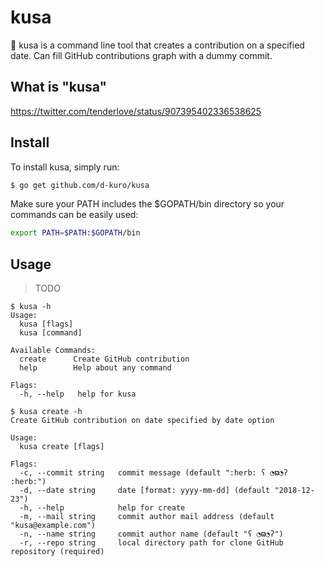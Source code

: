 # kusa

🌿 kusa is a command line tool that creates a contribution on a specified date.
Can fill GitHub contributions graph with a dummy commit.
 
## What is "kusa"

https://twitter.com/tenderlove/status/907395402336538625

## Install

To install kusa, simply run:

```bash
$ go get github.com/d-kuro/kusa
```

Make sure your PATH includes the $GOPATH/bin directory so your commands can be easily used:

```bash
export PATH=$PATH:$GOPATH/bin
```

## Usage

>TODO

```text
$ kusa -h
Usage:
  kusa [flags]
  kusa [command]

Available Commands:
  create      Create GitHub contribution
  help        Help about any command

Flags:
  -h, --help   help for kusa
```

```text
$ kusa create -h
Create GitHub contribution on date specified by date option

Usage:
  kusa create [flags]

Flags:
  -c, --commit string   commit message (default ":herb: ʕ ◔ϖ◔ʔ :herb:")
  -d, --date string     date [format: yyyy-mm-dd] (default "2018-12-23")
  -h, --help            help for create
  -m, --mail string     commit author mail address (default "kusa@example.com")
  -n, --name string     commit author name (default "ʕ ◔ϖ◔ʔ")
  -r, --repo string     local directory path for clone GitHub repository (required)
```
